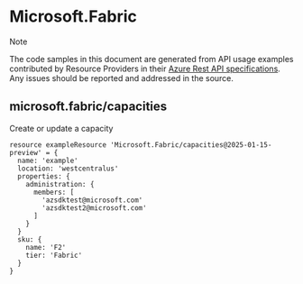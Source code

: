 # Microsoft.Fabric
  
> [!NOTE]
> The code samples in this document are generated from API usage examples contributed by Resource Providers in their [Azure Rest API specifications](https://github.com/Azure/azure-rest-api-specs). Any issues should be reported and addressed in the source.


## microsoft.fabric/capacities

Create or update a capacity
```bicep
resource exampleResource 'Microsoft.Fabric/capacities@2025-01-15-preview' = {
  name: 'example'
  location: 'westcentralus'
  properties: {
    administration: {
      members: [
        'azsdktest@microsoft.com'
        'azsdktest2@microsoft.com'
      ]
    }
  }
  sku: {
    name: 'F2'
    tier: 'Fabric'
  }
}
```
